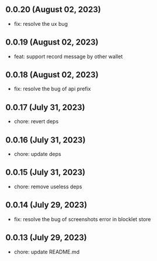## 0.0.20 (August 02, 2023)

- fix: resolve the ux bug

## 0.0.19 (August 02, 2023)

- feat: support record message by other wallet

## 0.0.18 (August 02, 2023)

- fix: resolve the bug of api prefix

## 0.0.17 (July 31, 2023)

- chore: revert deps

## 0.0.16 (July 31, 2023)

- chore: update deps

## 0.0.15 (July 31, 2023)

- chore: remove useless deps

## 0.0.14 (July 29, 2023)

- fix: resolve the bug of screenshots error in blocklet store

## 0.0.13 (July 29, 2023)

- chore: update README.md

## 0.0.12 (July 29, 2023)

- chore: update contract verified ux

## 0.0.11 (July 28, 2023)

- fix: resolve the bug of validate contract

## 0.0.10 (July 28, 2023)

- fix: resolve the bug of nw

## 0.0.9 (July 28, 2023)

- fix: resolve the bug of networkflow

## 0.0.8 (July 28, 2023)

- feat: support verify contract use API Key

## 0.0.7 (July 28, 2023)

- chore: support auth by DID Wallet

## 0.0.6 (July 28, 2023)

- chore: adjust github actions

## 0.0.5 (July 28, 2023)

- chore: adjust did system

## 0.0.4 (July 27, 2023)

- chore: remove did spaces env

## 0.0.3 (July 27, 2023)

- fix: replace logo again

## 0.0.2 (July 27, 2023)

- fix: replace logo

## 0.0.1 (July 27, 2023)

- chore: init project
